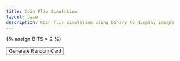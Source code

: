```yaml
---
title: Coin Flip Simulation
layout: base
description: Coin flip simulation using binary to display images
---
```

{% assign BITS = 2 %}

<head>
    <title>Random Card Generator</title>
</head>
<body>
    <button onclick="generateRandomCard()">Generate Random Card</button>
    <p id="cardOutput"></p>

<script>
        var cards = ["Ace", "2", "3", "4", "5", "6", "7", "8", "9", "10", "Jack", "Queen", "King"];
        var suits = ["Diamonds", "Hearts", "Spades", "Clubs"];

        function generateRandomCard() {
            var randomCard = cards[Math.floor(Math.random() * cards.length)];
            var randomSuit = suits[Math.floor(Math.random() * suits.length)];
            var cardOutput = document.getElementById("cardOutput");
            cardOutput.textContent = randomCard + " of " + randomSuit;
        }
 </script>
</body>
</html>
